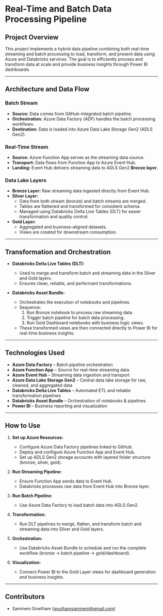 # Real-Time and Batch Data Processing Pipeline

## Project Overview

This project implements a hybrid data pipeline combining both real-time streaming and batch processing to load, transform, and present data using Azure and Databricks services. The goal is to efficiently process and transform data at scale and provide business insights through Power BI dashboards.

---

## Architecture and Data Flow

### Batch Stream
- **Source:** Data comes from GitHub-integrated batch pipeline.
- **Orchestration:** Azure Data Factory (ADF) handles the batch processing workflows.
- **Destination:** Data is loaded into Azure Data Lake Storage Gen2 (ADLS Gen2).

### Real-Time Stream
- **Source:** Azure Function App serves as the streaming data source.
- **Transport:** Data flows from Function App to Azure Event Hub.
- **Landing:** Event Hub delivers streaming data to ADLS Gen2 **Bronze layer**.

### Data Lake Layers
- **Bronze Layer:** Raw streaming data ingested directly from Event Hub.
- **Silver Layer:** 
  - Data from both stream (bronze) and batch streams are merged.
  - Tables are flattened and transformed for consistent schema.
  - Managed using Databricks Delta Live Tables (DLT) for easier transformation and quality control.
- **Gold Layer:** 
  - Aggregated and business-aligned datasets.
  - Views are created for downstream consumption.

---

## Transformation and Orchestration

- **Databricks Delta Live Tables (DLT):**
  - Used to merge and transform batch and streaming data in the Silver and Gold layers.
  - Ensures clean, reliable, and performant transformations.

- **Databricks Asset Bundle:**
  - Orchestrates the execution of notebooks and pipelines.
  - Sequence:
    1. Run Bronze notebook to process raw streaming data.
    2. Trigger batch pipeline for batch data processing.
    3. Run Gold Dashboard notebooks with business logic views.
  - These transformed views are then connected directly to Power BI for real-time business insights.

---

## Technologies Used

- **Azure Data Factory** – Batch pipeline orchestration  
- **Azure Function App** – Source for real-time streaming data  
- **Azure Event Hub** – Streaming data ingestion and transport  
- **Azure Data Lake Storage Gen2** – Central data lake storage for raw, cleaned, and aggregated data  
- **Databricks Delta Live Tables** – Automated ETL and reliable transformation pipelines  
- **Databricks Asset Bundle** – Orchestration of notebooks & pipelines  
- **Power BI** – Business reporting and visualization  

---

## How to Use

1. **Set up Azure Resources:**
   - Configure Azure Data Factory pipelines linked to GitHub.
   - Deploy and configure Azure Function App and Event Hub.
   - Set up ADLS Gen2 storage accounts with layered folder structure (bronze, silver, gold).

2. **Run Streaming Pipeline:**
   - Ensure Function App sends data to Event Hub.
   - Databricks processes raw data from Event Hub into Bronze layer.
  
3. **Run Batch Pipeline:**
   - Use Azure Data Factory to load batch data into ADLS Gen2.

4. **Transformation:**
   - Run DLT pipelines to merge, flatten, and transform batch and streaming data into Silver and Gold layers.

5. **Orchestration:**
   - Use Databricks Asset Bundle to schedule and run the complete workflow (bronze -> batch pipeline -> gold/dashboard).

6. **Visualization:**
   - Connect Power BI to the Gold Layer views for dashboard generation and business insights.

---


## Contributors

- Samineni Gowtham (gouthamsamineni@gmail.com)  


